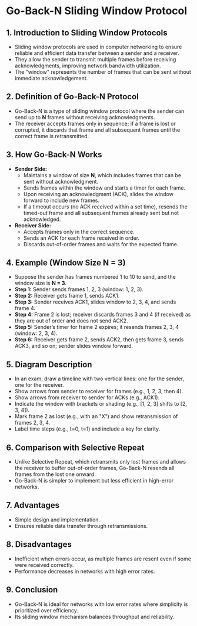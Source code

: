# Go-Back-N Sliding Window Protocol

## 1. Introduction to Sliding Window Protocols

- Sliding window protocols are used in computer networking to ensure reliable and efficient data transfer between a sender and a receiver.
- They allow the sender to transmit multiple frames before receiving acknowledgments, improving network bandwidth utilization.
- The "window" represents the number of frames that can be sent without immediate acknowledgement.

## 2. Definition of Go-Back-N Protocol

- Go-Back-N is a type of sliding window protocol where the sender can send up to **N** frames without receiving acknowledgments.
- The receiver accepts frames only in sequence; if a frame is lost or corrupted, it discards that frame and all subsequent frames until the correct frame is retransmitted.

## 3. How Go-Back-N Works

- **Sender Side:**
  - Maintains a window of size **N**, which includes frames that can be sent without acknowledgment.
  - Sends frames within the window and starts a timer for each frame.
  - Upon receiving an acknowledgment (ACK), slides the window forward to include new frames.
  - If a timeout occurs (no ACK received within a set time), resends the timed-out frame and all subsequent frames already sent but not acknowledged.
- **Receiver Side:**
  - Accepts frames only in the correct sequence.
  - Sends an ACK for each frame received in order.
  - Discards out-of-order frames and waits for the expected frame.

## 4. Example (Window Size N = 3)

- Suppose the sender has frames numbered 1 to 10 to send, and the window size is **N = 3**.
- **Step 1:** Sender sends frames 1, 2, 3 (window: 1, 2, 3).
- **Step 2:** Receiver gets frame 1, sends ACK1.
- **Step 3:** Sender receives ACK1, slides window to 2, 3, 4, and sends frame 4.
- **Step 4:** Frame 2 is lost; receiver discards frames 3 and 4 (if received) as they are out of order and does not send ACK2.
- **Step 5:** Sender’s timer for frame 2 expires; it resends frames 2, 3, 4 (window: 2, 3, 4).
- **Step 6:** Receiver gets frame 2, sends ACK2, then gets frame 3, sends ACK3, and so on; sender slides window forward.

## 5. Diagram Description

- In an exam, draw a timeline with two vertical lines: one for the sender, one for the receiver.
- Show arrows from sender to receiver for frames (e.g., 1, 2, 3, then 4).
- Show arrows from receiver to sender for ACKs (e.g., ACK1).
- Indicate the window with brackets or shading (e.g., \[1, 2, 3\] shifts to \[2, 3, 4\]).
- Mark frame 2 as lost (e.g., with an "X") and show retransmission of frames 2, 3, 4.
- Label time steps (e.g., t=0, t=1) and include a key for clarity.

## 6. Comparison with Selective Repeat

- Unlike Selective Repeat, which retransmits only lost frames and allows the receiver to buffer out-of-order frames, Go-Back-N resends all frames from the lost one onward.
- Go-Back-N is simpler to implement but less efficient in high-error networks.

## 7. Advantages

- Simple design and implementation.
- Ensures reliable data transfer through retransmissions.

## 8. Disadvantages

- Inefficient when errors occur, as multiple frames are resent even if some were received correctly.
- Performance decreases in networks with high error rates.

## 9. Conclusion

- Go-Back-N is ideal for networks with low error rates where simplicity is prioritized over efficiency.
- Its sliding window mechanism balances throughput and reliability.